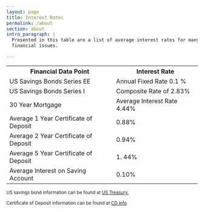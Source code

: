 ```yaml
---
layout: page
title: Interest Rates
permalink: /about
section: about
intro_paragraph: |
  Presented in this table are a list of average interest rates for many diverse
  financial issues.

---
```

<div>
<table>

  <tr>
    <th> Financial Data Point</th>
    <th> Interest Rate </th>
  </tr>

  <tr>
    <td> US Savings Bonds Series EE</td>
    <td> Annual Fixed Rate 0.1 % </td>
  </tr>

  <tr>
    <td> US Savings Bonds Series I</td>
    <td> Composite Rate of 2.83% </td>
  </tr>

  <tr>
    <td> 30 Year Mortgage </td>
    <td> Average Interest Rate 4.44% </td>
  </tr>

  <tr>
    <td> Average 1 Year Certificate of Deposit</td>
    <td> 0.88% </td>
  </tr>

  <tr>
    <td> Average 2 Year Certificate of Deposit</td>
    <td> 0.94% </td>
  </tr>

  <tr>
    <td> Average 5 Year Certificate of Deposit</td>
    <td> 1. 44% </td>
  </tr>

  <tr>
    <td> Average Interest on Saving Account</td>
    <td> 0.10% </td>
  </tr>

</table>
</div>
<div><small> US savings bond information can be found at <a href = "https://www.treasurydirect.gov/news/pressroom/currentibondratespr.htm" > US Treasury. </a> </small>

<small> Certificate of Deposit information can be found at <a href = "https://www.bankrate.com/cd.aspx"> CD Info </a> </small> </div>
